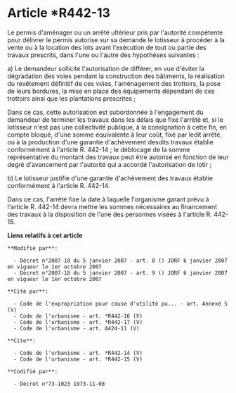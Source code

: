 # Article *R442-13

Le permis d'aménager ou un arrêté ultérieur pris par l'autorité compétente pour délivrer le permis autorise sur sa demande le
lotisseur à procéder à la vente ou à la location des lots avant l'exécution de tout ou partie des travaux prescrits, dans
l'une ou l'autre des hypothèses suivantes : 

a) Le demandeur sollicite l'autorisation de différer, en vue d'éviter la dégradation des voies pendant la construction des
bâtiments, la réalisation du revêtement définitif de ces voies, l'aménagement des trottoirs, la pose de leurs bordures, la
mise en place des équipements dépendant de ces trottoirs ainsi que les plantations prescrites ; 

Dans ce cas, cette autorisation est subordonnée à l'engagement du demandeur de terminer les travaux dans les délais que fixe
l'arrêté et, si le lotisseur n'est pas une collectivité publique, à la consignation à cette fin, en compte bloqué, d'une
somme équivalente à leur coût, fixé par ledit arrêté, ou à la production d'une garantie d'achèvement desdits travaux établie
conformément à l'article R. 442-14 ; le déblocage de la somme représentative du montant des travaux peut être autorisé en
fonction de leur degré d'avancement par l'autorité qui a accordé l'autorisation de lotir ; 

b) Le lotisseur justifie d'une garantie d'achèvement des travaux établie conformément à l'article R. 442-14. 

Dans ce cas, l'arrêté fixe la date à laquelle l'organisme garant prévu à l'article R. 442-14 devra mettre les sommes
nécessaires au financement des travaux à la disposition de l'une des personnes visées à l'article R. 442-15.

**Liens relatifs à cet article**

	**Modifié par**:

	  - Décret n°2007-18 du 5 janvier 2007 - art. 8 () JORF 6 janvier 2007 en vigueur le 1er octobre 2007
	  - Décret n°2007-18 du 5 janvier 2007 - art. 9 () JORF 6 janvier 2007 en vigueur le 1er octobre 2007

	**Cité par**:

	  - Code de l'expropriation pour cause d'utilité pu... - art. Annexe 5 (V)
	  - Code de l'urbanisme - art. *R442-16 (V)
	  - Code de l'urbanisme - art. *R442-17 (V)
	  - Code de l'urbanisme - art. A424-11 (V)

	**Cite**:

	  - Code de l'urbanisme - art. *R442-14 (V)
	  - Code de l'urbanisme - art. *R442-15 (V)

	**Codifié par**:

	  - Décret n°73-1023 1973-11-08
